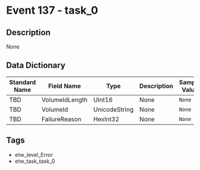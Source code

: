 # Event 137 - task_0

## Description
None

## Data Dictionary
|Standard Name|Field Name|Type|Description|Sample Value|
|---|---|---|---|---|
|TBD|VolumeIdLength|UInt16|None|`None`|
|TBD|VolumeId|UnicodeString|None|`None`|
|TBD|FailureReason|HexInt32|None|`None`|

## Tags
* etw_level_Error
* etw_task_task_0